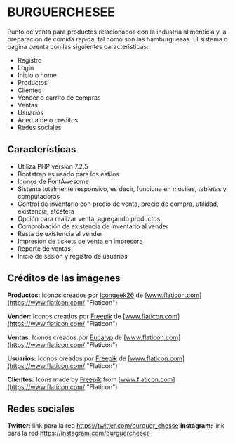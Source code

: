 # BURGUERCHESEE

Punto de venta para productos relacionados con la industria alimenticia y la preparacion de comida rapida, tal como son las hamburguesas. El sistema o pagina cuenta con las siguientes caracteristicas:
- Registro
- Login
- Inicio o home
- Productos
- Clientes 
- Vender o carrito de compras
- Ventas 
- Usuarios
- Acerca de o creditos
- Redes sociales

## Características

-   Utiliza PHP version 7.2.5
-   Bootstrap es usado para los estilos
-   Iconos de FontAwesome
-   Sistema totalmente responsivo, es decir, funciona en móviles, tabletas y computadoras
-   Control de inventario con precio de venta, precio de compra, utilidad, existencia, etcétera
-   Opción para realizar venta, agregando productos
-   Comprobación de existencia de inventario al vender
-   Resta de existencia al vender
-   Impresión de tickets de venta en impresora
-   Reporte de ventas
-   Inicio de sesión y registro de usuarios

## Créditos de las imágenes

**Productos:** Iconos creados por [Icongeek26](https://www.flaticon.com/authors/icongeek26  "Icongeek26") de [www.flaticon.com](https://www.flaticon.com/  "Flaticon")

**Vender:** Iconos creados por [Freepik](https://www.flaticon.com/authors/freepik  "Freepik") de [www.flaticon.com](https://www.flaticon.com/  "Flaticon")

**Ventas:** Iconos creados por [Eucalyp](https://www.flaticon.com/authors/eucalyp  "Eucalyp") de [www.flaticon.com](https://www.flaticon.com/  "Flaticon")

**Usuarios:** Iconos creados por [Freepik](https://www.flaticon.com/authors/freepik  "Freepik") de [www.flaticon.com](https://www.flaticon.com/  "Flaticon")

**Clientes:** Icons made by [Freepik](https://www.flaticon.com/authors/freepik "Freepik") from [www.flaticon.com](https://www.flaticon.com/ "Flaticon")

## Redes sociales

**Twitter:** link para la red https://twitter.com/burguer_chesse
**Instagram:** link para la red https://instagram.com/burguerchesee